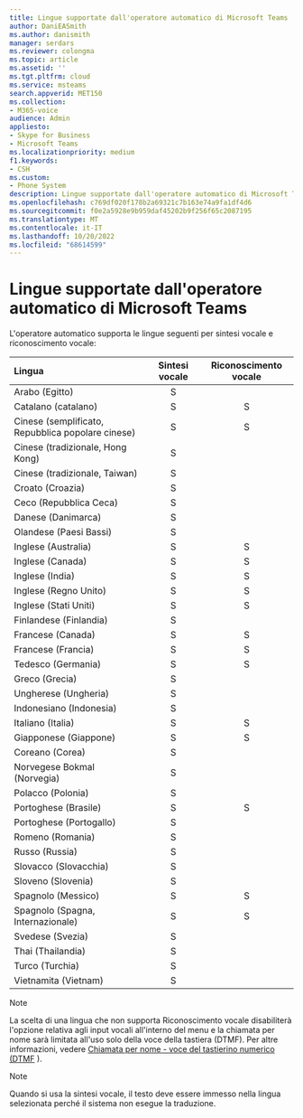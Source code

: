 ```yaml
---
title: Lingue supportate dall'operatore automatico di Microsoft Teams
author: DaniEASmith
ms.author: danismith
manager: serdars
ms.reviewer: colongma
ms.topic: article
ms.assetid: ''
ms.tgt.pltfrm: cloud
ms.service: msteams
search.appverid: MET150
ms.collection:
- M365-voice
audience: Admin
appliesto:
- Skype for Business
- Microsoft Teams
ms.localizationpriority: medium
f1.keywords:
- CSH
ms.custom:
- Phone System
description: Lingue supportate dall'operatore automatico di Microsoft Teams
ms.openlocfilehash: c769df020f178b2a69321c7b163e74a9fa1df4d6
ms.sourcegitcommit: f0e2a5928e9b959daf45202b9f256f65c2087195
ms.translationtype: MT
ms.contentlocale: it-IT
ms.lasthandoff: 10/20/2022
ms.locfileid: "68614599"
---
```

# <a name="microsoft-teams-auto-attendant-supported-languages"></a>Lingue supportate dall'operatore automatico di Microsoft Teams

L'operatore automatico supporta le lingue seguenti per sintesi vocale e riconoscimento vocale:

|Lingua                                |Sintesi vocale     |Riconoscimento vocale                     |
|:---------------------------------------|:-----------------------:|:-------------------------------------:|
|Arabo (Egitto)                          |S                        |                                       |
|Catalano (catalano)                       |S                        |S                                      |
|Cinese (semplificato, Repubblica popolare cinese)               |S                        |S                                      |
|Cinese (tradizionale, Hong Kong)        |S                        |                                       |
|Cinese (tradizionale, Taiwan)           |S                        |                                       |
|Croato (Croazia)                      |S                        |                                       |
|Ceco (Repubblica Ceca)                  |S                        |                                       |
|Danese (Danimarca)                        |S                        |                                       |
|Olandese (Paesi Bassi)                     |S                        |                                       |
|Inglese (Australia)                     |S                        |S                                      |
|Inglese (Canada)                        |S                        |S                                      |
|Inglese (India)                         |S                        |S                                      |
|Inglese (Regno Unito)                |S                        |S                                      |
|Inglese (Stati Uniti)                 |S                        |S                                      |
|Finlandese (Finlandia)                       |S                        |                                       |
|Francese (Canada)                         |S                        |S                                      |
|Francese (Francia)                         |S                        |S                                      |
|Tedesco (Germania)                        |S                        |S                                      |
|Greco (Grecia)                          |S                        |                                       |
|Ungherese (Ungheria)                     |S                        |                                       |
|Indonesiano (Indonesia)                  |S                        |                                       |
|Italiano (Italia)                         |S                        |S                                      |
|Giapponese (Giappone)                        |S                        |S                                      |
|Coreano (Corea)                          |S                        |                                       |
|Norvegese Bokmal (Norvegia)               |S                        |                                       |
|Polacco (Polonia)                         |S                        |                                       |
|Portoghese (Brasile)                     |S                        |S                                      |
|Portoghese (Portogallo)                   |S                        |                                       |
|Romeno (Romania)                      |S                        |                                       |
|Russo (Russia)                        |S                        |                                       |
|Slovacco (Slovacchia)                       |S                        |                                       |
|Sloveno (Slovenia)                    |S                        |                                       |
|Spagnolo (Messico)                        |S                        |S                                      |
|Spagnolo (Spagna, Internazionale)          |S                        |S                                      |
|Svedese (Svezia)                        |S                        |                                       |
|Thai (Thailandia)                         |S                        |                                       |
|Turco (Turchia)                        |S                        |                                       |
|Vietnamita (Vietnam)                    |S                        |                                       |

> [!NOTE]
> La scelta di una lingua che non supporta Riconoscimento vocale disabiliterà l'opzione relativa agli input vocali all'interno del menu e la chiamata per nome sarà limitata all'uso solo della voce della tastiera (DTMF). Per altre informazioni, vedere [Chiamata per nome - voce del tastierino numerico (DTMF](dial-voice-reference.md#dial-by-name---keypad-dtmf-entry) ).

> [!NOTE]
> Quando si usa la sintesi vocale, il testo deve essere immesso nella lingua selezionata perché il sistema non esegue la traduzione.
